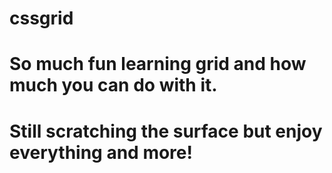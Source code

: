 # cssgrid
# So much fun learning grid and how much you can do with it.
# Still scratching the surface but enjoy everything and more!
